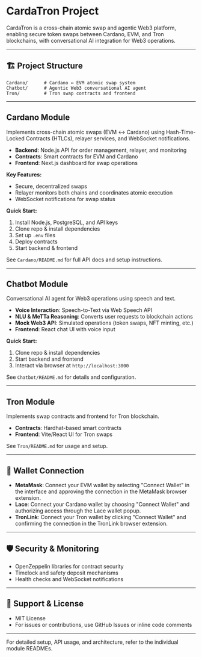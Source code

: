 # CardaTron Project

CardaTron is a cross-chain atomic swap and agentic Web3 platform, enabling secure token swaps between Cardano, EVM, and Tron blockchains, with conversational AI integration for Web3 operations.

---

## 🏗️ Project Structure

```
Cardano/      # Cardano ↔ EVM atomic swap system
Chatbot/      # Agentic Web3 conversational AI agent
Tron/         # Tron swap contracts and frontend
```

---

## Cardano Module

Implements cross-chain atomic swaps (EVM ↔ Cardano) using Hash-Time-Locked Contracts (HTLCs), relayer services, and WebSocket notifications.

- **Backend**: Node.js API for order management, relayer, and monitoring
- **Contracts**: Smart contracts for EVM and Cardano
- **Frontend**: Next.js dashboard for swap operations

**Key Features:**
- Secure, decentralized swaps
- Relayer monitors both chains and coordinates atomic execution
- WebSocket notifications for swap status

**Quick Start:**
1. Install Node.js, PostgreSQL, and API keys
2. Clone repo & install dependencies
3. Set up `.env` files
4. Deploy contracts
5. Start backend & frontend

See `Cardano/README.md` for full API docs and setup instructions.

---

## Chatbot Module

Conversational AI agent for Web3 operations using speech and text.

- **Voice Interaction**: Speech-to-Text via Web Speech API
- **NLU & MeTTa Reasoning**: Converts user requests to blockchain actions
- **Mock Web3 API**: Simulated operations (token swaps, NFT minting, etc.)
- **Frontend**: React chat UI with voice input

**Quick Start:**
1. Clone repo & install dependencies
2. Start backend and frontend
3. Interact via browser at `http://localhost:3000`

See `Chatbot/README.md` for details and configuration.

---

## Tron Module

Implements swap contracts and frontend for Tron blockchain.

- **Contracts**: Hardhat-based smart contracts
- **Frontend**: Vite/React UI for Tron swaps

See `Tron/README.md` for usage and setup.

---

## 🔑 Wallet Connection

- **MetaMask**: Connect your EVM wallet by selecting "Connect Wallet" in the interface and approving the connection in the MetaMask browser extension.
- **Lace**: Connect your Cardano wallet by choosing "Connect Wallet" and authorizing access through the Lace wallet popup.
- **TronLink**: Connect your Tron wallet by clicking "Connect Wallet" and confirming the connection in the TronLink browser extension.

---

## 🛡️ Security & Monitoring

- OpenZeppelin libraries for contract security
- Timelock and safety deposit mechanisms
- Health checks and WebSocket notifications

---

## 🤝 Support & License

- MIT License
- For issues or contributions, use GitHub Issues or inline code comments

---

For detailed setup, API usage, and architecture, refer to the individual module READMEs.
